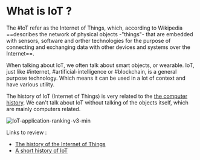 # What is IoT ? 

The #IoT refer as the Internet of Things, which, according to Wikipedia ==describes the network of physical objects -"things"- that are embedded with sensors, software and orther technologies for the purpose of connecting and exchanging data with other devices and systems over the Internet==. 

When talking about IoT, we often talk about smart objects, or wearable. IoT, just like #internet, #artificial-intelligence or #blockchain, is a general purpose technology. Which means it can be used in a lot of context and have various utility. 

The history of IoT (Internet of Things) is very related to the [the computer history](A%20brief%20computer%20history.md). We can't talk about IoT without talking of the objects itself, which are mainly computers related.

![IoT-application-ranking-v3-min](IoT-application-ranking-v3-min.png)

Links to review : 
- [The history of the Internet of Things](https://www.youtube.com/watch?v=PYH27AnSiUU)
- [A short history of IoT](https://youtu.be/zh96qw9Y4F8?t=510)
